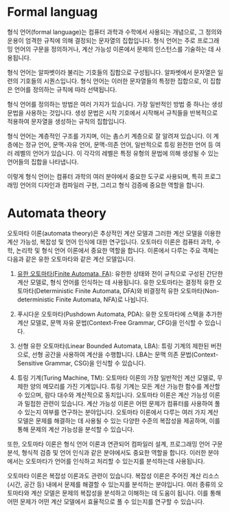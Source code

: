 # Formal languag

형식 언어(formal language)는 컴퓨터 과학과 수학에서 사용되는 개념으로, 그 정의와 운용이 엄격한 규칙에 의해 결정되는 문자열의 집합입니다. 형식 언어는 주로 프로그래밍 언어의 구문을 정의하거나, 계산 가능성 이론에서 문제의 인스턴스를 기술하는 데 사용됩니다.

형식 언어는 알파벳이라 불리는 기호들의 집합으로 구성됩니다. 알파벳에서 문자열은 일련의 기호들의 시퀀스입니다. 형식 언어는 이러한 문자열들의 특정한 집합으로, 이 집합은 언어를 정의하는 규칙에 따라 선택됩니다.

형식 언어를 정의하는 방법은 여러 가지가 있습니다. 가장 일반적인 방법 중 하나는 생성 문법을 사용하는 것입니다. 생성 문법은 시작 기호에서 시작해서 규칙들을 반복적으로 적용하여 문자열을 생성하는 규칙의 집합입니다.

형식 언어는 계층적인 구조를 가지며, 이는 촘스키 계층으로 잘 알려져 있습니다. 이 계층에는 정규 언어, 문맥-자유 언어, 문맥-의존 언어, 일반적으로 튜링 완전한 언어 등 여러 레벨의 언어가 있습니다. 이 각각의 레벨은 특정 유형의 문법에 의해 생성될 수 있는 언어들의 집합을 나타냅니다.

이렇게 형식 언어는 컴퓨터 과학의 여러 분야에서 중요한 도구로 사용되며, 특히 프로그래밍 언어의 디자인과 컴파일러 구현, 그리고 형식 검증에 중요한 역할을 합니다.

# Automata theory

오토마타 이론(automata theory)은 추상적인 계산 모델과 그러한 계산 모델을 이용한 계산 가능성, 복잡성 및 언어 인식에 대한 연구입니다. 오토마타 이론은 컴퓨터 과학, 수학, 논리학 및 형식 언어 이론에서 중요한 역할을 합니다. 이론에서 다루는 주요 객체는 다음과 같은 유한 오토마타와 같은 계산 모델입니다.

1. [유한 오토마타(Finite Automata, FA)](https://github.com/weird14446/Study/blob/main/Computer%20Science/Theoretical%20Computer%20Science/Formal%20Languages%20and%20Automata%20Theory/Finite%20Automata.md): 유한한 상태와 전이 규칙으로 구성된 간단한 계산 모델로, 형식 언어를 인식하는 데 사용됩니다. 유한 오토마타는 결정적 유한 오토마타(Deterministic Finite Automata, DFA)와 비결정적 유한 오토마타(Non-deterministic Finite Automata, NFA)로 나뉩니다.

2. 푸시다운 오토마타(Pushdown Automata, PDA): 유한 오토마타에 스택을 추가한 계산 모델로, 문맥 자유 문법(Context-Free Grammar, CFG)을 인식할 수 있습니다.

3. 선형 유한 오토마타(Linear Bounded Automata, LBA): 튜링 기계의 제한된 버전으로, 선형 공간을 사용하여 계산을 수행합니다. LBA는 문맥 의존 문법(Context-Sensitive Grammar, CSG)을 인식할 수 있습니다.

4. 튜링 기계(Turing Machine, TM): 오토마타 이론의 가장 일반적인 계산 모델로, 무제한 양의 메모리를 가진 기계입니다. 튜링 기계는 모든 계산 가능한 함수를 계산할 수 있으며, 람다 대수와 계산적으로 동치입니다.
오토마타 이론은 계산 가능성 이론과 밀접한 관련이 있습니다. 계산 가능성 이론은 어떤 문제가 컴퓨터를 사용하여 풀 수 있는지 여부를 연구하는 분야입니다. 오토마타 이론에서 다루는 여러 가지 계산 모델은 문제를 해결하는 데 사용될 수 있는 다양한 수준의 복잡성을 제공하며, 이를 통해 문제의 계산 가능성을 분석할 수 있습니다.

또한, 오토마타 이론은 형식 언어 이론과 연관되어 컴파일러 설계, 프로그래밍 언어 구문 분석, 형식적 검증 및 언어 인식과 같은 분야에서도 중요한 역할을 합니다. 이러한 분야에서는 오토마타가 언어를 인식하고 처리할 수 있는지를 분석하는데 사용됩니다.

오토마타 이론은 복잡성 이론과도 관련이 있습니다. 복잡성 이론은 주어진 계산 리소스(시간, 공간 등) 내에서 문제를 해결할 수 있는지를 분석하는 분야입니다. 여러 종류의 오토마타와 계산 모델은 문제의 복잡성을 분석하고 이해하는 데 도움이 됩니다. 이를 통해 어떤 문제가 어떤 계산 모델에서 효율적으로 풀 수 있는지를 연구할 수 있습니다.
